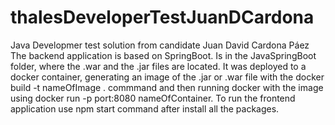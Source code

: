 # thalesDeveloperTestJuanDCardona
Java Developmer test solution from candidate Juan David Cardona Páez
The backend application is based on SpringBoot. Is in the JavaSpringBoot folder, where the .war and the .jar files are located. It was deployed to a docker container, generating an image of the .jar or .war file with the docker build -t nameOfImage . commmand and then running docker with the image using docker run -p port:8080 nameOfContainer.
To run the frontend application use npm start command after install all the packages. 
